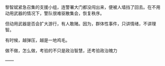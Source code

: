 黎智斌紧急召集的支援小组，连警署大门都没闯出来，便被人墙挡了回去。在不用动用武器的情况下，警队很难驱散集会，恢复秩序。

但动用武器是否会扩大游行，有人敢赌。因为，群体性事件，只讲情绪，不讲理智。

有时候，越弹压，越是一地鸡毛。

做不做，怎么做，考验的不只是政治智慧，还考验政治魄力

——


